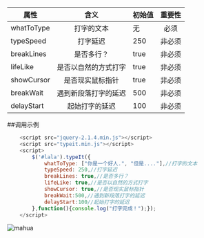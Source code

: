 

|      属性     |     含义      |      初始值     |    重要性      |
| ------------- |:-------------:| ------------- |:-------------:|
| whatToType     |打字的文本 |  无     |必须 | 
| typeSpeed     | 打字延迟      | 250     |非必须 | 
| breakLines | 是否多行？     | true     |非必须 | 
| lifeLike | 是否以自然的方式打字      | true     |非必须 | 
| showCursor | 是否现实鼠标指针    | true     |非必须 | 
| breakWait |遇到新段落打字的延迟     | 500     |非必须 | 
| delayStart | 起始打字的延迟     | 100     |非必须 | 


##调用示例
```javascript
    <script src="jquery-2.1.4.min.js"></script>
    <script src="typeit.min.js"></script>
    <script>
    	$('#lala').typeIt({
			whatToType: ["你是一个好人.", "但是...."],//打字的文本
			typeSpeed: 250,//打字延迟
			breakLines: true,//是否多行？
			lifeLike: true,//是否以自然的方式打字
			showCursor: true,//是否现实鼠标指针
			breakWait:500,//遇到新段落打字的延迟
			delayStart:100//起始打字的延迟
		},function(){console.log("打字完成！");});
    </script>
```
![mahua](http://myweb-10017157.file.myqcloud.com/gif/131171283910969903.gif)
